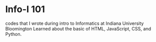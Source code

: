 # Info-I 101
codes that I wrote during intro to Informatics at Indiana University Bloomington
Learned about the basic of HTML, JavaScript, CSS, and Python. 

